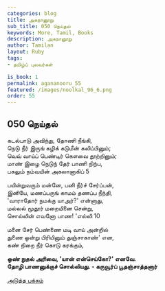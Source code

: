 ```yaml
---
categories: blog
title: அகநானூறு 
sub_title: 050 நெய்தல்
keywords: More, Tamil, Books
description: அகநானூறு 
author: Tamilan
layout: Ruby
tags:
- தமிழ்ப் புலவர்கள் 

is_book: 1
permalink: agananooru_55
featured: /images/noolkal_96_6.png
order: 55
---
```



## 050 நெய்தல்

கடல்பாடு அவிந்து, தோணி நீங்கி,  
நெடு நீர் இருங் கழிக் கடுமீன் கலிப்பினும்;  
வெவ் வாய்ப் பெண்டிர் கௌவை தூற்றினும்;  
மாண் இழை நெடுந் தேர் பாணி நிற்ப,  
பகலும் நம்வயின் அகலானாகிப் 5

பயின்றுவரும் மன்னே, பனி நீர்ச் சேர்ப்பன்,  
இனியே, மணப்பருங் காமம் தணப்ப நீந்தி,  
'வாராதோர் நமக்கு யாஅர்?' என்னாது,  
மல்லல் மூதூர் மறையினை சென்று,  
சொல்லின் எவனோ பாண! 'எல்லி 10

மனை சேர் பெண்ணை மடி வாய் அன்றில்  
துணை ஒன்று பிரியினும் துஞ்சாகாண்' என,  
கண் நிறை நீர் கொடு கரக்கும்,

**ஒண் நுதல் அரிவை, 'யான் என்செய்கோ?' எனவே.  
தோழி பாணனுக்குச் சொல்லியது. - கருவூர்ப் பூதஞ்சாத்தனார்**

[அடுத்த பக்கம்](agananooru_56)